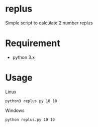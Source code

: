 # replus
Simple script to calculate 2 number replus

# Requirement
- python 3.x

# Usage

Linux
```
python3 replus.py 10 10
```

Windows
```
python replus.py 10 10
```